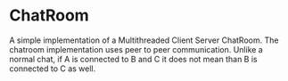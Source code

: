 ChatRoom
========

A simple implementation of a Multithreaded Client Server ChatRoom. 
The chatroom implementation uses peer to peer communication. Unlike
a normal chat, if A is connected to B and C it does not mean than B 
is connected to C as well.
